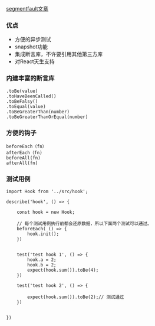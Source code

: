 [segmentfault文章](https://segmentfault.com/a/1190000010733565)

### 优点
- 方便的异步测试
- snapshot功能
- 集成断言库，不许要引用其他第三方库
- 对React天生支持   

### 内建丰富的断言库
```
.toBe(value)
.toHaveBeenCalled()
.toBeFalsy()
.toEqual(value)
.toBeGreaterThan(number)
.toBeGreaterThanOrEqual(number)
```

### 方便的钩子
```
beforeEach（fn）
afterEach（fn)
beforeAll(fn)
afterAll(fn)
```

### 测试用例
```
import Hook from '../src/hook';

describe('hook', () => {

    const hook = new Hook;

    // 每个测试用例执行前都会还原数据，所以下面两个测试可以通过。
    beforeEach( () => {
        hook.init();
    })


    test('test hook 1', () => {
        hook.a = 2;
        hook.b = 2;
        expect(hook.sum()).toBe(4);
    })

    test('test hook 2', () => {

        expect(hook.sum()).toBe(2);// 测试通过
    })


})
```